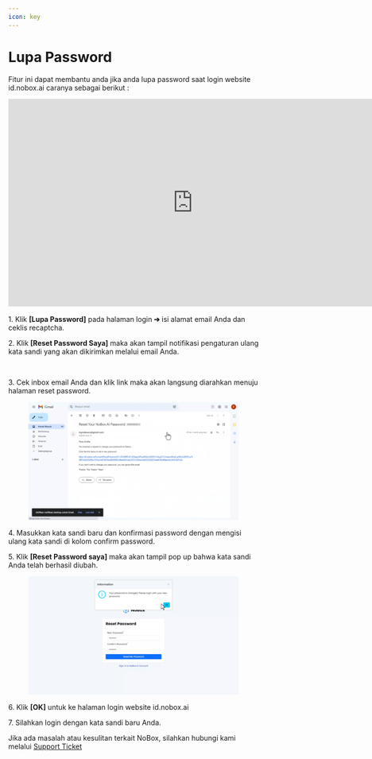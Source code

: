 ```yaml
---
icon: key
---
```


# <i class="fa-regular fa-key"></i> Lupa Password

Fitur ini dapat membantu anda jika anda lupa password saat login website id.nobox.ai caranya sebagai berikut :

<iframe width="742" height="418" src="https://www.youtube.com/embed/jdv8A8J8cdk" title="Pengenalan Tampilan NoBox" frameborder="0" allow="accelerometer; autoplay; clipboard-write; encrypted-media; gyroscope; picture-in-picture; web-share" referrerpolicy="strict-origin-when-cross-origin" allowfullscreen></iframe>


1\. Klik **\[Lupa Password]** pada halaman login **➔** isi alamat email Anda dan ceklis recaptcha.

2\. Klik **\[Reset Password Saya]** maka akan tampil notifikasi pengaturan ulang kata sandi yang akan dikirimkan melalui email Anda.

<figure><img src="https://crm.nobox.ai/media/public/Knowladge%20Base%20New/Setting/Kirim%20ke%20email.png" alt=""><figcaption></figcaption></figure>

3\. Cek inbox email Anda dan klik link maka akan langsung diarahkan menuju halaman reset password.

<figure><img src=".gitbook/assets/Email.png" alt=""><figcaption></figcaption></figure>

4\. Masukkan kata sandi baru dan konfirmasi password dengan mengisi ulang kata sandi di kolom confirm password.

5\. Klik **\[Reset Password saya]** maka akan tampil pop up bahwa kata sandi Anda telah berhasil diubah.

<figure><img src=".gitbook/assets/Reset.png" alt=""><figcaption></figcaption></figure>

6\. Klik **\[OK]** untuk ke halaman login website id.nobox.ai

7\. Silahkan login dengan kata sandi baru Anda.

Jika ada masalah atau kesulitan terkait NoBox, silahkan hubungi kami melalui [Support Ticket](https://crm.nobox.ai/clients/tickets)
